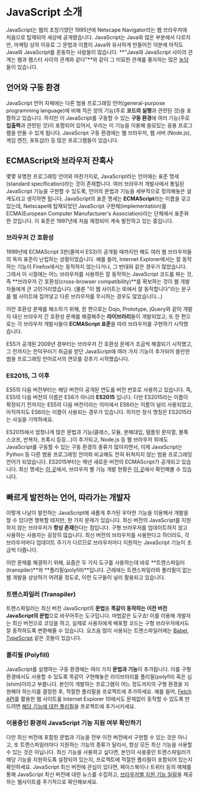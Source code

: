 # JavaScript 소개

JavaScript는 웹의 초창기였던 1995년에 Netscape Navigator라는 웹 브라우저에 처음으로 탑재되어 세상에 공개됐습니다. JavaScript는 Java와 많은 부분에서 다르지만, 마케팅 상의 이유로 그 문법과 이름이 Java와 유사하게 만들어진 덕분에 아직도 Java와 JavaScript를 혼동하는 사람들이 많습니다. **"Java와 JavaScript 사이의 관계는 햄과 햄스터 사이의 관계와 같다"**와 같이 그 미묘한 관계를 풍자하는 많은 [농담](http://javascriptisnotjava.io/)들이 있습니다.

## 언어와 구동 환경

JavaScript 언어 자체에는 다른 범용 프로그래밍 언어(general-purpose programming language)에 비해 적은 양의 기능(주로 **코드의 실행**과 관련된 것)을 포함하고 있습니다. 하지만 이 JavaScript를 구동할 수 있는 **구동 환경**에 여러 기능(주로 **입출력**과 관련된 것)이 포함되어 있어서, 우리는 이 기능을 이용해 쓸모있는 응용 프로그램을 만들 수 있게 됩니다. JavaScript 구동 환경에는 웹 브라우저, 웹 서버 (Node.js), 게임 엔진, 포토샵(!) 등 많은 프로그램들이 있습니다.

## ECMAScript와 브라우저 잔혹사

몇몇 유명한 프로그래밍 언어와 마찬가지로, JavaScript라는 언어에는 표준 명세(standard specification)라는 것이 존재합니다. 여러 브라우저 개발사에서 통일된 JavaScript 기능을 구현할 수 있도록, 언어의 문법과 기능을 세부적으로 정의해놓은 설계도라고 생각하면 됩니다. JavaScript의 표준 명세는 **ECMAScript**라는 이름을 갖고 있는데, Netscape에 탑재되었던 JavaScript 구현체(implementation)를 ECMA(European Computer Manufacturer's Association)라는 단체에서 표준화한 것입니다. 이 표준은 1997년에 처음 제정되어 계속 발전하고 있는 중입니다.

### 브라우저 간 호환성

1999년에 ECMAScript 3판(줄여서 ES3)이 공개될 때까지만 해도 여러 웹 브라우저들의 독자 표준이 난립하는 상황이었습니다. 예를 들어, Internet Explorer에서는 잘 동작하는 기능이 Firefox에서는 동작하지 않는다거나, 그 반대와 같은 경우가 많았습니다. 그래서 이 시절에는 어느 브라우저를 사용하든 잘 동작하는 JavaScript 코드를 짜는 것, 즉 **브라우저 간 호환성(cross-browser compatibility)**를 확보하는 것이 웹 개발자들에게 큰 고민거리였습니다. (물론 "이 웹 사이트는 IE에서 잘 동작합니다"라는 문구를 웹 사이트에 집어넣고 다른 브라우저를 무시하는 경우도 많았습니다...)

이런 호환성 문제를 해소하기 위해, 한 편으로는 Dojo, Prototype, jQuery와 같이 개발자 대신 브라우저 간 호환성 문제를 해결해주는 **라이브러리**들이 개발되었고, 또 한 편으로는 각 브라우저 개발사들이 **ECMAScript 표준**을 따라 브라우저를 구현하기 시작했습니다.

ES5가 공개된 2009년 경부터는 브라우저 간 호환성 문제가 조금씩 해결되기 시작했고, 그 전까지는 천덕꾸러기 취급을 받던 JavaScript에 여러 가지 기능이 추가되어 쓸만한 범용 프로그래밍 언어로서의 면모를 갖추기 시작했습니다.

### ES2015, 그 이후

ES5의 다음 버전부터는 해당 버전이 공개된 연도를 버전 번호로 사용하고 있습니다. 즉, ES5의 다음 버전의 이름은 ES6가 아니라 **ES2015** 입니다. 다만 ES2015라는 이름이 확정되기 전까지는 ES5의 다음 버전이라는 의미에서 ES6라는 이름이 널리 사용되었고, 아직까지도 ES6라는 이름이 사용되는 경우가 있습니다. 하지만 정식 명칭은 ES2015라는 사실을 기억하세요.

ES2015에서 엄청나게 많은 문법과 기능(클래스, 모듈, 분해대입, 템플릿 문자열, 블록 스코프, 반복자, 프록시 등등...)이 추가되고, Node.js 등 웹 브라우저 외에도 JavaScript를 구동할 수 있는 구동 환경의 종류가 많아지면서, 이제 JavaScript는 Python 등 다른 범용 프로그래밍 언어와 비교해도 전혀 뒤쳐지지 않는 범용 프로그래밍 언어가 되었습니다. ES2015부터는 매년 새로운 버전의 ECMAScript가 공개되고 있습니다. 최신 명세는 [이 곳](https://tc39.github.io/ecma262/)에서, 브라우저 별 기능 개발 현황은 [이 곳](http://kangax.github.io/compat-table/es2016plus/)에서 확인해볼 수 있습니다.

## 빠르게 발전하는 언어, 따라가는 개발자

이렇게 나날이 발전하는 JavaScript에 새롭게 추가된 우아한 기능을 이용해서 개발을 할 수 있다면 행복할 테지만, 한 가지 문제가 있습니다. 최신 버전의 JavaScript를 지원하지 않는 브라우저가 **항상 존재**한다는 점입니다. 구형 브라우저를 업데이트하지 않고 사용하는 사용자는 굉장히 많습니다. 최신 버전의 브라우저를 사용한다고 하더라도, 각 브라우저마다 업데이트 주기가 다르므로 브라우저마다 지원하는 JavaScript 기능이 조금씩 다릅니다.

이런 문제를 해결하기 위해, 요즘은 두 가지 도구를 사용하는데 바로 **트랜스파일러(transpiler)**와 **폴리필(polyfill)**입니다. 근래에는 트랜스파일러와 폴리필이 없는 웹 개발을 상상하기 어려울 정도로, 이런 도구들이 널리 활용되고 있습니다.

### 트랜스파일러 (Transpiler)

트랜스파일러는 최신 버전 JavaScript의 **문법**을 **똑같이 동작하는 이전 버전 JavaScript의 문법**으로 바꾸어주는 도구입니다. 마법같은 도구죠! 이를 이용해 개발자는 최신 버전으로 코딩을 하고, 실제로 사용자에게 배포할 코드는 구형 브라우저에서도 잘 동작하도록 변환해줄 수 있습니다. 요즈음 많이 사용되는 트랜스파일러에는 [Babel](https://babeljs.io/), [TypeScript](http://www.typescriptlang.org/) 같은 것들이 있습니다.

### 폴리필 (Polyfill)

JavaScript를 실행하는 구동 환경에는 여러 가지 **문법과 기능**이 추가됩니다. 이를 구형 환경에서도 사용할 수 있도록 똑같이 구현해놓은 라이브러리를 폴리필(polyfill) 혹은 심(shim)이라고 부릅니다. 본인이 개발하는 프로그램이 어느 정도까지의 구형 환경을 지원해야 하는지를 결정한 후, 적절한 폴리필을 프로젝트에 추가하세요. 예를 들어, [Fetch API](https://developer.mozilla.org/ko/docs/Web/API/Fetch_API)를 활용한 웹 사이트를 Internet Explorer 10에서도 문제없이 동작할 수 있도록 만드려면 [해당 기능에 대한 폴리필](https://github.com/github/fetch)을 프로젝트에 추가시키세요.

### 이용중인 환경의 JavaScript 기능 지원 여부 확인하기

다만 최신 버전에 포함된 문법과 기능을 전부 이전 버전에서 구현할 수 있는 것은 아니고, 또 트랜스파일러마다 지원하는 기능의 종류가 달라서, 항상 모든 최신 기능을 사용할 수 있는 것은 아닙니다. 최신 기능을 사용하고 싶다면, 본인이 사용중인 트랜스파일러가 해당 기능을 지원하도록 설정되어 있는지, 프로젝트에 적절한 폴리필이 포함되어 있는지 확인하세요. JavaScript 최신 버전에 관심이 있다면, 페이스북이나 트위터 등의 매체를 통해 JavaScript 최신 버전에 대한 뉴스를 수집하고, [브라우저별 지원 기능 일람](http://kangax.github.io/compat-table/es6/)을 제공하는 웹사이트를 주기적으로 확인해보세요. 